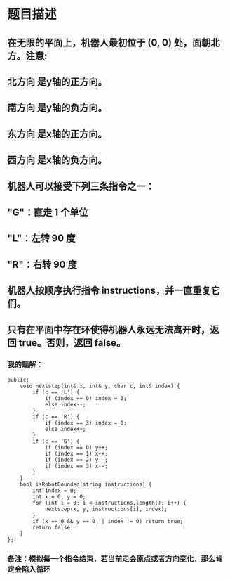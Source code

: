 # 题目描述
## 在无限的平面上，机器人最初位于 (0, 0) 处，面朝北方。注意:
## 北方向 是y轴的正方向。
## 南方向 是y轴的负方向。
## 东方向 是x轴的正方向。
## 西方向 是x轴的负方向。
## 机器人可以接受下列三条指令之一：
## "G"：直走 1 个单位
## "L"：左转 90 度
## "R"：右转 90 度
## 机器人按顺序执行指令 instructions，并一直重复它们。
## 只有在平面中存在环使得机器人永远无法离开时，返回 true。否则，返回 false。
### 我的题解：
```class Solution {
public:
    void nextstep(int& x, int& y, char c, int& index) {
        if (c == 'L') {
            if (index == 0) index = 3;
            else index--;
        }
        if (c == 'R') {
            if (index == 3) index = 0;
            else index++;
        }
        if (c == 'G') {
            if (index == 0) y++;
            if (index == 1) x++;
            if (index == 2) y--;
            if (index == 3) x--;
        }
    }
    bool isRobotBounded(string instructions) {    
        int index = 0;
        int x = 0, y = 0;
        for (int i = 0; i < instructions.length(); i++) {
            nextstep(x, y, instructions[i], index);
        }
        if (x == 0 && y == 0 || index != 0) return true; 
        return false;
    }
};
```
### **备注**：模拟每一个指令结束，若当前走会原点或者方向变化，那么肯定会陷入循环